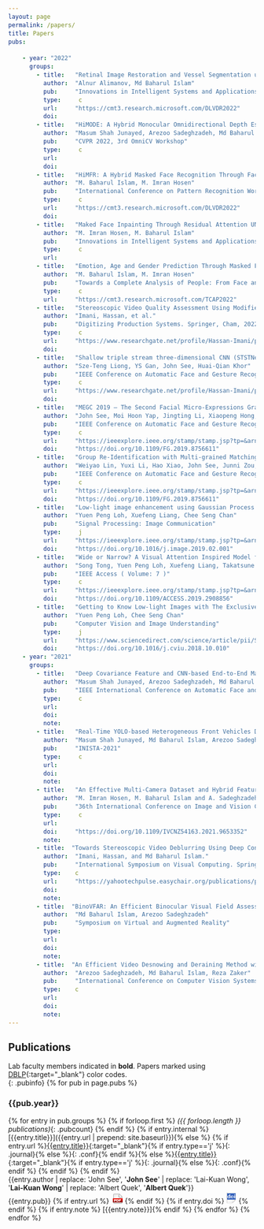 ```yaml
---
layout: page
permalink: /papers/
title: Papers
pubs:

    - year: "2022"
      groups:
        - title:   "Retinal Image Restoration and Vessel Segmentation using Modified Cycle-CBAM and CBAM-UNet"
          author:  "Alnur Alimanov, Md Baharul Islam"
          pub:     "Innovations in Intelligent Systems and Applications Conference"
          type:     c
          url:     "https://cmt3.research.microsoft.com/DLVDR2022"      
          doi:     
        - title:   "HiMODE: A Hybrid Monocular Omnidirectional Depth Estimation Model"
          author:  "Masum Shah Junayed, Arezoo Sadeghzadeh, Md Baharul Islam, Lai-Kuan Wong, and Tarkan Aydin"
          pub:     "CVPR 2022, 3rd OmniCV Workshop"
          type:     c
          url:        
          doi:                     
        - title:   "HiMFR: A Hybrid Masked Face Recognition Through Face Inpainting"
          author:  "M. Baharul Islam, M. Imran Hosen"
          pub:     "International Conference on Pattern Recognition Workshop: Deep Learning for Visual Detection and Recognition"
          type:     c
          url:     "https://cmt3.research.microsoft.com/DLVDR2022"   
          doi:     
        - title:   "Maked Face Inpainting Through Residual Attention UNet"
          author:  "M. Imran Hosen, M. Baharul Islam"
          pub:     "Innovations in Intelligent Systems and Applications Conference (ASYU 2022)"
          type:     c
          url:     
        - title:   "Emotion, Age and Gender Prediction Through Masked Face Inpainting"
          author:  "M. Baharul Islam, M. Imran Hosen"
          pub:     "Towards a Complete Analysis of People: From Face and Body to Clothes (T-CAP Workshop at ICPR 2022)"
          type:     c
          url:     "https://cmt3.research.microsoft.com/TCAP2022"
        - title:   "Stereoscopic Video Quality Assessment Using Modified Parallax Attention Module."
          author:  "Imani, Hassan, et al."
          pub:     "Digitizing Production Systems. Springer, Cham, 2022. 39-50."
          type:     c
          url:     "https://www.researchgate.net/profile/Hassan-Imani/publication/356125832_Stereoscopic_Video_Quality_Assessment_Using_Modified_Parallax_Attention_Module/links/61ca1840e669ee0f5c6a953f/Stereoscopic-Video-Quality-Assessment-Using-Modified-Parallax-Attention-Module.pdf"  
          doi:                  
        - title:   "Shallow triple stream three-dimensional CNN (STSTNet) for micro-expression recognition"
          author:  "Sze-Teng Liong, YS Gan, John See, Huai-Qian Khor"
          pub:     "IEEE Conference on Automatic Face and Gesture Recognition"
          type:     c
          url:     "https://www.researchgate.net/profile/Hassan-Imani/publication/356125832_Stereoscopic_Video_Quality_Assessment_Using_Modified_Parallax_Attention_Module/links/61ca1840e669ee0f5c6a953f/Stereoscopic-Video-Quality-Assessment-Using-Modified-Parallax-Attention-Module.pdf"
          doi:     
        - title:   "MEGC 2019 – The Second Facial Micro-Expressions Grand Challenge"
          author:  "John See, Moi Hoon Yap, Jingting Li, Xiaopeng Hong, Su-Jing Wang"
          pub:     "IEEE Conference on Automatic Face and Gesture Recognition"
          type:     c
          url:     "https://ieeexplore.ieee.org/stamp/stamp.jsp?tp=&arnumber=8756611"  
          doi:     "https://doi.org/10.1109/FG.2019.8756611" 
        - title:   "Group Re-Identification with Multi-grained Matching and Integration"
          author:  "Weiyao Lin, Yuxi Li, Hao Xiao, John See, Junni Zou, Hongkai Xiong, Jingdong Wang, Tao Mei"
          pub:     "IEEE Conference on Automatic Face and Gesture Recognition"
          type:     c
          url:     "https://ieeexplore.ieee.org/stamp/stamp.jsp?tp=&arnumber=8756611"  
          doi:     "https://doi.org/10.1109/FG.2019.8756611"   
        - title:   "Low-light image enhancement using Gaussian Process for features retrieval"
          author:  "Yuen Peng Loh, Xuefeng Liang, Chee Seng Chan"
          pub:     "Signal Processing: Image Communication"
          type:     j
          url:     "https://ieeexplore.ieee.org/stamp/stamp.jsp?tp=&arnumber=8658242&tag=1"  
          doi:     "https://doi.org/10.1016/j.image.2019.02.001"                         
        - title:   "Wide or Narrow? A Visual Attention Inspired Model for View-Type Classification"
          author:  "Song Tong, Yuen Peng Loh, Xuefeng Liang, Takatsune Kumada"
          pub:     "IEEE Access ( Volume: 7 )"
          type:     c
          url:     "https://ieeexplore.ieee.org/stamp/stamp.jsp?tp=&arnumber=8692716"  
          doi:     "https://doi.org/10.1109/ACCESS.2019.2908856"                   
        - title:   "Getting to Know Low-light Images with The Exclusively Dark Dataset"
          author:  "Yuen Peng Loh, Chee Seng Chan"
          pub:     "Computer Vision and Image Understanding"
          type:     j
          url:     "https://www.sciencedirect.com/science/article/pii/S1077314218304296/pdfft?md5=ad7231052bc8af766aa18aa274921432&pid=1-s2.0-S1077314218304296-main.pdf"  
          doi:     "https://doi.org/10.1016/j.cviu.2018.10.010" 
    - year: "2021"
      groups:
        - title:   "Deep Covariance Feature and CNN-based End-to-End Masked Face Recognition "
          author:  "Masum Shah Junayed, Arezoo Sadeghzadeh, Md Baharul Islam"
          pub:     "IEEE International Conference on Automatic Face and Gesture Recognition"
          type:     c
          url:     
          doi:    
          note:  
        - title:   "Real-Time YOLO-based Heterogeneous Front Vehicles Detection"
          author:  "Masum Shah Junayed, Md Baharul Islam, Arezoo Sadeghzadeh, Tarkan Aydin"	
          pub:     "INISTA-2021"
          type:     c
          url:     
          doi:     
          note:     
        - title:   "An Effective Multi-Camera Dataset and Hybrid Feature Matcher for Real-Time Video Stitching"
          author:  "M. Imran Hosen, M. Baharul Islam and A. Sadeghzadeh"
          pub:     "36th International Conference on Image and Vision Computing New Zealand (IVCNZ)"
          type:     c
          url:     
          doi:     "https://doi.org/10.1109/IVCNZ54163.2021.9653352"
          note:          
        - title:  "Towards Stereoscopic Video Deblurring Using Deep Convolutional Networks."
          author:  "Imani, Hassan, and Md Baharul Islam."
          pub:     "International Symposium on Visual Computing. Springer, Cham"
          type:    c
          url:     "https://yahootechpulse.easychair.org/publications/preprint_download/tp2f"
          doi:     
          note:     
        - title:  "BinoVFAR: An Efficient Binocular Visual Field Assessment Method using Augmented Reality Glasses"
          author:  "Md Baharul Islam, Arezoo Sadeghzadeh"
          pub:     "Symposium on Virtual and Augmented Reality"
          type:    
          url:     
          doi:     
          note:
        - title:  "An Efficient Video Desnowing and Deraining Method with a Novel Variant Dataset"
          author:  "Arezoo Sadeghzadeh, Md Baharul Islam, Reza Zaker"
          pub:     "International Conference on Computer Vision Systems"
          type:    c
          url:    
          doi:     
          note:     
---
```


## Publications
Lab faculty members indicated in **bold**. Papers marked using [DBLP](https://dblp.uni-trier.de/){:target="_blank"} color codes.  
{: .pubinfo}
{% for pub in page.pubs %}
### {{pub.year}}
{% for entry in pub.groups %}
{% if forloop.first %}
*({{ forloop.length }} publications)*{: .pubcount}
{% endif %}
{% if entry.internal %}[{{entry.title}}]({{entry.url | prepend: site.baseurl}}){% else %} {% if entry.url %}<span>[{{entry.title}}]({{entry.url}}){:target="_blank"}</span>{% if entry.type=='j' %}{: .journal}{% else %}{: .conf}{% endif %}{% else %}<span>[{{entry.title}}]({{entry.doi}}){:target="_blank"}</span>{% if entry.type=='j' %}{: .journal}{% else %}{: .conf}{% endif %} {% endif %} {% endif %}<br />
<span class="authors">{{entry.author | replace: 'John See', '**John See**' | replace: 'Lai-Kuan Wong', '**Lai-Kuan Wong**' | replace: 'Albert Quek', '**Albert Quek**'}}</span><br />
<span class="publication">{{entry.pub}}
{% if entry.url %} &nbsp;[![pdf](/images/pdf-icon.png)]({{entry.url}}) {% endif %} {% if entry.doi %} [![doi](/images/doi-icon.png)]({{entry.doi}}) {% endif %} {% if entry.note %} <span class="note">[{{entry.note}}]</span>{% endif %}</span>
{% endfor %}
{% endfor %}
